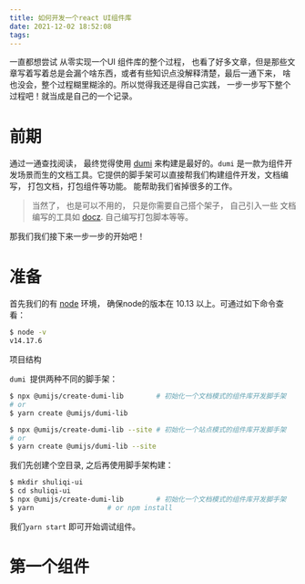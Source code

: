 ```yaml
---
title: 如何开发一个react UI组件库
date: 2021-12-02 18:52:08
tags:
---
```


一直都想尝试 从零实现一个UI 组件库的整个过程， 也看了好多文章，但是那些文章写着写着总是会漏个啥东西，或者有些知识点没解释清楚，最后一通下来， 啥也没会，整个过程糊里糊涂的。所以觉得我还是得自己实践， 一步一步写下整个过程吧！就当成是自己的一个记录。

 <!--more-->

# 前期

通过一通查找阅读， 最终觉得使用  [dumi](https://d.umijs.org/zh-CN) 来构建是最好的。`dumi` 是一款为组件开发场景而生的文档工具。它提供的脚手架可以直接帮我们构建组件开发，文档编写， 打包文档，打包组件等功能。 能帮助我们省掉很多的工作。

> 当然了， 也是可以不用的， 只是你需要自己搭个架子， 自己引入一些 文档编写的工具如 [docz](https://www.docz.site/). 自己编写打包脚本等等。

那我们我们接下来一步一步的开始吧！



# 准备

首先我们的有 [node](https://nodejs.org/en/) 环境， 确保node的版本在 10.13 以上。可通过如下命令查看：

```bash
$ node -v
v14.17.6
```

项目结构

`dumi `提供两种不同的脚手架：

```bash
$ npx @umijs/create-dumi-lib        # 初始化一个文档模式的组件库开发脚手架
# or
$ yarn create @umijs/dumi-lib

$ npx @umijs/create-dumi-lib --site # 初始化一个站点模式的组件库开发脚手架
# or
$ yarn create @umijs/dumi-lib --site
```

我们先创建个空目录, 之后再使用脚手架构建：

```bash
$ mkdir shuliqi-ui
$ cd shuliqi-ui
$ npx @umijs/create-dumi-lib        # 初始化一个文档模式的组件库开发脚手架
$ yarn  				# or npm install
```

我们`yarn start` 即可开始调试组件。

# 第一个组件






